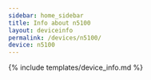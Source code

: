 ```yaml
---
sidebar: home_sidebar
title: Info about n5100
layout: deviceinfo
permalink: /devices/n5100/
device: n5100
---
```

{% include templates/device_info.md %}
